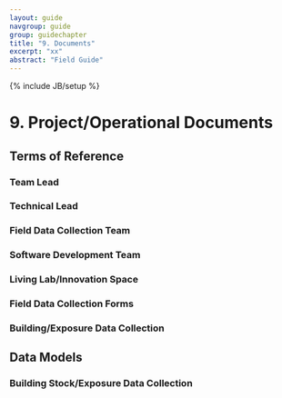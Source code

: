 ```yaml
---
layout: guide
navgroup: guide
group: guidechapter
title: "9. Documents"
excerpt: "xx"
abstract: "Field Guide"
---
```

{% include JB/setup %}


# 9. Project/Operational Documents

## Terms of Reference
### Team Lead
### Technical Lead
### Field Data Collection Team
### Software Development Team
### Living Lab/Innovation Space
### Field Data Collection Forms
### Building/Exposure Data Collection

## Data Models
### Building Stock/Exposure Data Collection
